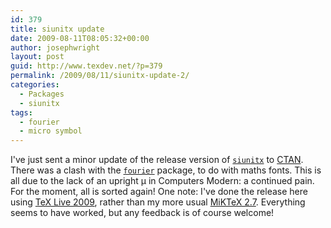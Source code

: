 ```yaml
---
id: 379
title: siunitx update
date: 2009-08-11T08:05:32+00:00
author: josephwright
layout: post
guid: http://www.texdev.net/?p=379
permalink: /2009/08/11/siunitx-update-2/
categories:
  - Packages
  - siunitx
tags:
  - fourier
  - micro symbol
---
```

I've just sent a minor update of the release version of [`siunitx`](https://ctan.org/pkg/siunitx) to [CTAN](https://www.ctan.org). There was a clash with the [`fourier`](https://ctan.org/pkg/fourier) package, to do with maths fonts. This is all due to the lack of an upright μ in Computers Modern: a continued pain. For the moment, all is sorted again! One note: I've done the release here using [TeX Live 2009](https://tug.org/texlive/), rather than my more usual [MiKTeX 2.7](https://www.miktex.org/). Everything seems to have worked, but any feedback is of course welcome!
